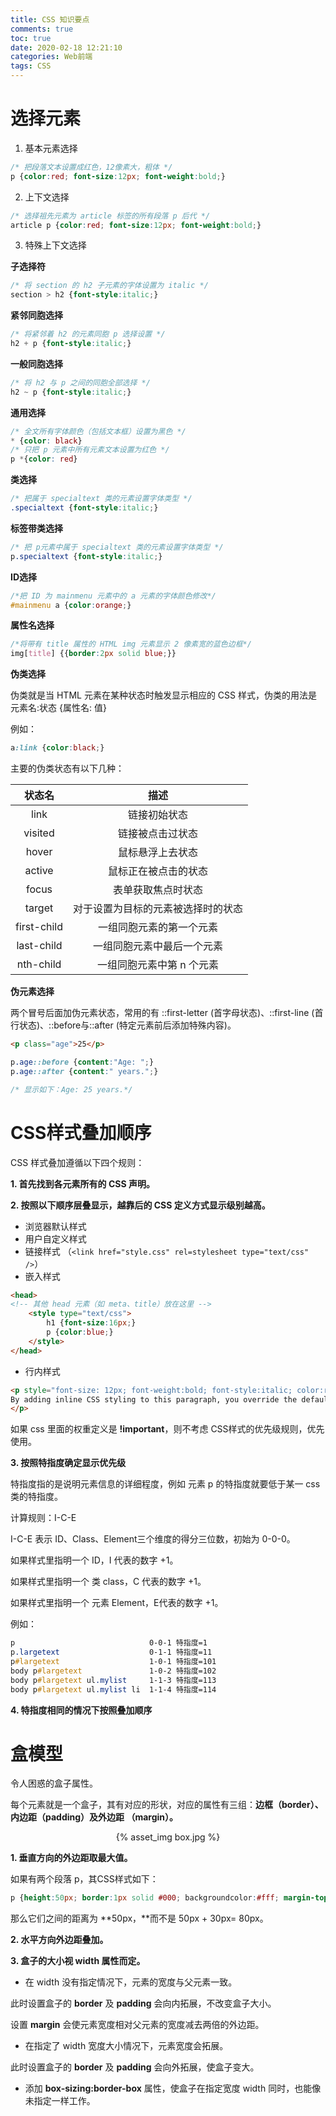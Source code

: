 ```yaml
---
title: CSS 知识要点
comments: true
toc: true
date: 2020-02-18 12:21:10
categories: Web前端
tags: CSS
---
```


# 选择元素

1. 基本元素选择

```css
/* 把段落文本设置成红色，12像素大，粗体 */
p {color:red; font-size:12px; font-weight:bold;}
```

2. 上下文选择

```css
/* 选择祖先元素为 article 标签的所有段落 p 后代 */
article p {color:red; font-size:12px; font-weight:bold;}
```

3. 特殊上下文选择

**子选择符**
```css
/* 将 section 的 h2 子元素的字体设置为 italic */
section > h2 {font-style:italic;}
```

**紧邻同胞选择**

```css
/* 将紧邻着 h2 的元素同胞 p 选择设置 */
h2 + p {font-style:italic;}
```

**一般同胞选择**
```css
/* 将 h2 与 p 之间的同胞全部选择 */
h2 ~ p {font-style:italic;}
```

**通用选择**

```css
/* 全文所有字体颜色（包括文本框）设置为黑色 */
* {color: black}
/* 只把 p 元素中所有元素文本设置为红色 */
p *{color: red}
```

**类选择**

```css
/* 把属于 specialtext 类的元素设置字体类型 */
.specialtext {font-style:italic;}
```

**标签带类选择**

```css
/* 把 p元素中属于 specialtext 类的元素设置字体类型 */
p.specialtext {font-style:italic;}
```

**ID选择**

```css
/*把 ID 为 mainmenu 元素中的 a 元素的字体颜色修改*/
#mainmenu a {color:orange;}
``` 

**属性名选择**

```css
/*将带有 title 属性的 HTML img 元素显示 2 像素宽的蓝色边框*/
img[title] {{border:2px solid blue;}}
```

**伪类选择**

伪类就是当 HTML 元素在某种状态时触发显示相应的 CSS 样式，伪类的用法是 元素名:状态 {属性名: 值}

例如：
```css
a:link {color:black;}
```

主要的伪类状态有以下几种：

状态名 | 描述 
:-:|:-:
link | 链接初始状态
visited | 链接被点击过状态
hover | 鼠标悬浮上去状态
active | 鼠标正在被点击的状态
focus | 表单获取焦点时状态
target | 对于设置为目标的元素被选择时的状态
first-child | 一组同胞元素的第一个元素
last-child | 一组同胞元素中最后一个元素
nth-child | 一组同胞元素中第 n 个元素

**伪元素选择**

两个冒号后面加伪元素状态，常用的有 ::first-letter (首字母状态)、::first-line (首行状态)、::before与::after (特定元素前后添加特殊内容)。

```html
<p class="age">25</p>
```
```css
p.age::before {content:"Age: ";} 
p.age::after {content:" years.";}

/* 显示如下：Age: 25 years.*/
```

# CSS样式叠加顺序

CSS 样式叠加遵循以下四个规则：

**1. 首先找到各元素所有的 CSS 声明。**

**2. 按照以下顺序层叠显示，越靠后的 CSS 定义方式显示级别越高。**

+ 浏览器默认样式
+ 用户自定义样式
+ 链接样式 （`<link href="style.css" rel=stylesheet type="text/css" />`）
+ 嵌入样式 
```html
<head>
<!-- 其他 head 元素（如 meta、title）放在这里 --> 
    <style type="text/css"> 
        h1 {font-size:16px;} 
        p {color:blue;}
    </style> 
</head>
```
+ 行内样式

```html
<p style="font-size: 12px; font-weight:bold; font-style:italic; color:red;">
By adding inline CSS styling to this paragraph, you override the default styles.
</p>
```

如果 css 里面的权重定义是 **!important**，则不考虑 CSS样式的优先级规则，优先使用。

**3. 按照特指度确定显示优先级**

特指度指的是说明元素信息的详细程度，例如 元素 p 的特指度就要低于某一 css 类的特指度。

计算规则：I-C-E

I-C-E 表示 ID、Class、Element三个维度的得分三位数，初始为 0-0-0。

如果样式里指明一个 ID，I 代表的数字 +1。

如果样式里指明一个 类 class，C 代表的数字 +1。

如果样式里指明一个 元素 Element，E代表的数字 +1。

例如：

```css
p                              0-0-1 特指度=1 
p.largetext                    0-1-1 特指度=11 
p#largetext                    1-0-1 特指度=101
body p#largetext               1-0-2 特指度=102
body p#largetext ul.mylist     1-1-3 特指度=113        
body p#largetext ul.mylist li  1-1-4 特指度=114
```

**4. 特指度相同的情况下按照叠加顺序**

# 盒模型

令人困惑的盒子属性。

每个元素就是一个盒子，其有对应的形状，对应的属性有三组：**边框（border）、内边距（padding）及外边距 （margin）。**

<center>{% asset_img box.jpg %}</center>

**1. 垂直方向的外边距取最大值。**

如果有两个段落 p，其CSS样式如下：

```css
p {height:50px; border:1px solid #000; backgroundcolor:#fff; margin-top:50px; margin-bottom:30px;}
```

那么它们之间的距离为 **50px，**而不是 50px + 30px= 80px。

**2. 水平方向外边距叠加。**

**3. 盒子的大小视 width 属性而定。**

+ 在 width 没有指定情况下，元素的宽度与父元素一致。

此时设置盒子的 **border** 及 **padding** 会向内拓展，不改变盒子大小。

设置 **margin** 会使元素宽度相对父元素的宽度减去两倍的外边距。

+ 在指定了 width 宽度大小情况下，元素宽度会拓展。

此时设置盒子的 **border** 及 **padding** 会向外拓展，使盒子变大。

+ 添加 **box-sizing:border-box** 属性，使盒子在指定宽度 width 同时，也能像未指定一样工作。
